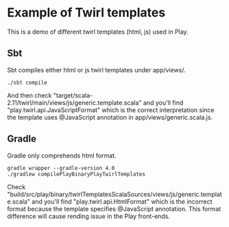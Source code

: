 # Example of Twirl templates

This is a demo of different twirl templates (html, js) used in Play.

## Sbt

Sbt compiles either html or js twirl templates under app/views/.

```
./sbt compile
```

And then check "target/scala-2.11/twirl/main/views/js/generic.template.scala" and you'll find "play.twirl.api.JavaScriptFormat" which is the correct interpretation since the template uses @JavaScript annotation in app/views/generic.scala.js.

## Gradle

Gradle only comprehends html format.

```
gradle wrapper --gradle-version 4.0
./gradlew compilePlayBinaryPlayTwirlTemplates
```

Check "build/src/play/binary/twirlTemplatesScalaSources/views/js/generic.template.scala" and you'll find "play.twirl.api.HtmlFormat" which is the incorrect format because the template specifies @JavaScript annotation. This format difference will cause rending issue in the Play front-ends.